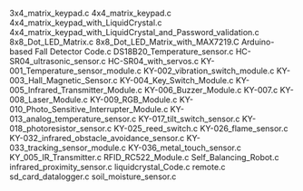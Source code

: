 3x4_matrix_keypad.c
4x4_matrix_keypad.c
4x4_matrix_keypad_with_LiquidCrystal.c
4x4_matrix_keypad_with_LiquidCrystal_and_Password_validation.c
8x8_Dot_LED_Matrix.c
8x8_Dot_LED_Matrix_with_MAX7219.C
Arduino-based Fall Detector Code.c
DS18B20_Temperature_sensor.c
HC-SR04_ultrasonic_sensor.c
HC-SR04_with_servos.c
KY-001_Temperature_sensor_module.c
KY-002_vibration_switch_module.c
KY-003_Hall_Magnetic_Sensor.c
KY-004_Key_Switch_Module.c
KY-005_Infrared_Transmitter_Module.c
KY-006_Buzzer_Module.c
KY-007.c
KY-008_Laser_Module.c
KY-009_RGB_Module.c
KY-010_Photo_Sensitive_Interrupter_Module.c
KY-013_analog_temperature_sensor.c
KY-017_tilt_switch_sensor.c
KY-018_photoresistor_sensor.c
KY-025_reed_switch.c
KY-026_flame_sensor.c
KY-032_infrared_obstacle_avoidance_sensor.c
KY-033_tracking_sensor_module.c
KY-036_metal_touch_sensor.c
KY_005_IR_Transmitter.c
RFID_RC522_Module.c
Self_Balancing_Robot.c
infrared_proximity_sensor.c
liquidcrystal_Code.c
remote.c
sd_card_datalogger.c
soil_moisture_sensor.c
